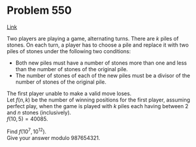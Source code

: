 # Problem 550

[Link](https://projecteuler.net/problem=550)

Two players are playing a game, alternating turns. There are $k$ piles of stones. On each turn, a player has to choose a pile and replace it with two piles of stones under the following two conditions: 

*   Both new piles must have a number of stones more than one and less than the number of stones of the original pile.
*   The number of stones of each of the new piles must be a divisor of the number of stones of the original pile.

The first player unable to make a valid move loses.  
Let $f(n,k)$ be the number of winning positions for the first player, assuming perfect play, when the game is played with $k$ piles each having between $2$ and $n$ stones (inclusively).  
$f(10,5)=40085$. 

Find $f(10^7,10^{12})$.  
Give your answer modulo $987654321$.
